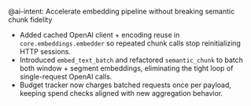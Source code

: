 @ai-intent: Accelerate embedding pipeline without breaking semantic chunk fidelity

- Added cached OpenAI client + encoding reuse in `core.embeddings.embedder` so repeated chunk calls stop reinitializing HTTP sessions.
- Introduced `embed_text_batch` and refactored `semantic_chunk` to batch both window + segment embeddings, eliminating the tight loop of single-request OpenAI calls.
- Budget tracker now charges batched requests once per payload, keeping spend checks aligned with new aggregation behavior.
